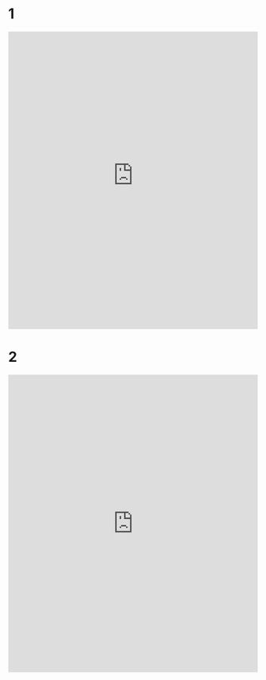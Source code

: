 # 1

<iframe id="igraph" scrolling="no" style="border:none;" seamless="seamless" src="https://raw.githubusercontent.com/DCMLab/schubert_dances/D365walzer02/gantt/D145ecossaise07.html" height="600" width="100%"></iframe>

# 2

<iframe id="igraph" scrolling="no" style="border:none;" seamless="seamless" src="https://github.com/DCMLab/schubert_dances/raw/D365walzer02/gantt/D145ecossaise07.html" height="600" width="100%"></iframe>
